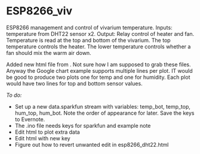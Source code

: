 # ESP8266_viv
ESP8266 management and control of vivarium temperature. Inputs: temperature from DHT22 sensor x2. Output: Relay control of heater and fan.
Temperature is read at the top and bottom of the vivarium. The top temperature controls the heater. The lower temperature controls whether a fan should mix the warm air down.

Added new html file from <script src="https://gist.github.com/jpolton/611681f366708f26a97cca3895066dcf.js"></script>. Not sure how I am supposed to grab these files. Anyway the Google chart example supports multiple lines per plot. IT would be good to produce two plots one for temp and one for humidity. Each plot would have two lines for top and bottom sensor values.

_To do:_
* Set up a new data.sparkfun stream with variables: temp_bot, temp_top, hum_top, hum_bot. Note the order of appearance for later. Save the keys to Evernote.
* The .ino file needs keys for sparkfun and example note
* Edit html to plot extra data
* Edit html with new key
* Figure out how to revert unwanted edit in esp8266_dht22.html 

